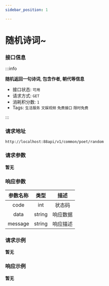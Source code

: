 ```yaml
---
sidebar_position: 1

---
```


#  随机诗词~

### 接口信息

:::info

**随机返回一句诗词, 包含作者, 朝代等信息**

- 接口状态:  `可用`
- 请求方式: `GET`
- 消耗积分数: `1`
- Tags: `生活服务` `文娱视频` `免费接口` `限时免费` 

:::
### 请求地址

```
http://localhost:88api/v1/common/poet/random
```

### 请求参数

**暂无**

### 响应参数

|  参数名称   |  类型  |  描述  |
| :---------: | :----: |:----:|
|    code     |  int   | 状态码  |
|    data     | string | 响应数据 |
|   message   | string | 响应描述 |

### 请求示例

**暂无**

### 响应示例

**暂无**
